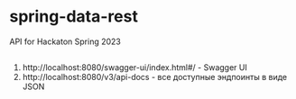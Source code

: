 # spring-data-rest
API for Hackaton Spring 2023

##
1. http://localhost:8080/swagger-ui/index.html#/ - Swagger UI
2. http://localhost:8080/v3/api-docs - все доступные эндпоинты в виде JSON
